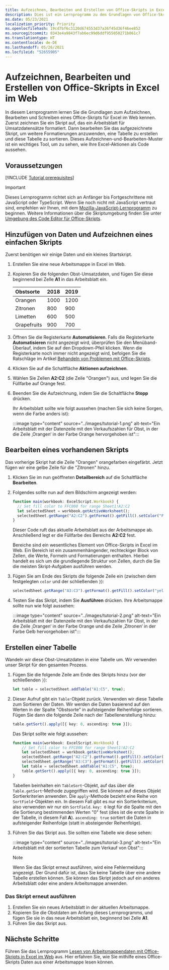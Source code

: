 ```yaml
---
title: Aufzeichnen, Bearbeiten und Erstellen von Office-Skripts in Excel im Web
description: Dies ist ein Lernprogramm zu den Grundlagen von Office-Skripts, einschließlich dem Aufzeichnen von Skripts mithilfe der Aktionsaufzeichnung und dem Schreiben von Daten in eine Arbeitsmappe.
ms.date: 05/23/2021
localization_priority: Priority
ms.openlocfilehash: 19cd7bf6c3120d674553d37a36f45d36f46ee852
ms.sourcegitcommit: 0343e4a9843f7ab6ec99d6ddf955050271b061c7
ms.translationtype: HT
ms.contentlocale: de-DE
ms.lasthandoff: 05/26/2021
ms.locfileid: "52655905"
---
```

# <a name="record-edit-and-create-office-scripts-in-excel-on-the-web"></a>Aufzeichnen, Bearbeiten und Erstellen von Office-Skripts in Excel im Web

In diesem Lernprogramm lernen Sie die Grundlagen zum Aufzeichnen, Bearbeiten und Schreiben eines Office-Skripts für Excel im Web kennen. Zuerst zeichnen Sie ein Skript auf, das ein Arbeitsblatt für Umsatzdatensätze formatiert. Dann bearbeiten Sie das aufgezeichnete Skript, um weitere Formatierungen anzuwenden, eine Tabelle zu erstellen und diese Tabelle zu sortieren. Dieses Aufzeichnen-und-Bearbeiten-Muster ist ein wichtiges Tool, um zu sehen, wie Ihre Excel-Aktionen als Code aussehen.

## <a name="prerequisites"></a>Voraussetzungen

[!INCLUDE [Tutorial prerequisites](../includes/tutorial-prerequisites.md)]

> [!IMPORTANT]
> Dieses Lernprogramm richtet sich an Anfänger bis Fortgeschrittene mit JavaScript oder TypeScript. Wenn Sie noch nicht mit JavaScript vertraut sind, empfehlen wir Ihnen, mit dem [Mozilla-JavaScript-Lernprogramm](https://developer.mozilla.org/docs/Web/JavaScript/Guide/Introduction) zu beginnen. Weitere Informationen über die Skriptumgebung finden Sie unter [ Umgebung des Code Editor für Office-Skripts](../overview/code-editor-environment.md).

## <a name="add-data-and-record-a-basic-script"></a>Hinzufügen von Daten und Aufzeichnen eines einfachen Skripts

Zuerst benötigen wir einige Daten und ein kleines Startskript.

1. Erstellen Sie eine neue Arbeitsmappe in Excel im Web.
2. Kopieren Sie die folgenden Obst-Umsatzdaten, und fügen Sie diese beginnend bei Zelle **A1** in das Arbeitsblatt ein.

    |Obstsorte |2018 |2019 |
    |:---|:---|:---|
    |Orangen |1000 |1200 |
    |Zitronen |800 |900 |
    |Limetten |600 |500 |
    |Grapefruits |900 |700 |

3. Öffnen Sie die Registerkarte **Automatisieren**. Falls die Registerkarte **Automatisieren** nicht angezeigt wird, überprüfen Sie den Menüband-Überlauf, indem Sie auf den Dropdown-Pfeil klicken. Wenn die Registerkarte noch immer nicht angezeigt wird, befolgen Sie die Ratschläge im Artikel [Behandeln von Problemen mit Office-Skripts](../testing/troubleshooting.md#automate-tab-not-appearing-or-office-scripts-unavailable).
4. Klicken Sie auf die Schaltfläche **Aktionen aufzeichnen**.
5. Wählen Sie Zellen **A2:C2** (die Zeile "Orangen") aus, und legen Sie die Füllfarbe auf Orange fest.
6. Beenden Sie die Aufzeichnung, indem Sie die Schaltfläche **Stopp** drücken.

    Ihr Arbeitsblatt sollte wie folgt aussehen (machen Sie sich keine Sorgen, wenn die Farbe anders ist):

    :::image type="content" source="../images/tutorial-1.png" alt-text="Ein Arbeitsblatt mit der Datenzeile mit den Verkaufszahlen für Obst, in der die Zeile ‚Orangen‘ in der Farbe Orange hervorgehoben ist":::

## <a name="edit-an-existing-script"></a>Bearbeiten eines vorhandenen Skripts

Das vorherige Skript hat die Zeile "Orangen" orangefarben eingefärbt. Jetzt fügen wir eine gelbe Zeile für die "Zitronen" hinzu.

1. Klicken Sie im nun geöffneten **Detailbereich** auf die Schaltfläche **Bearbeiten**.
2. Folgendes sollte nun auf dem Bildschirm angezeigt werden:

    ```TypeScript
    function main(workbook: ExcelScript.Workbook) {
      // Set fill color to FFC000 for range Sheet1!A2:C2
      let selectedSheet = workbook.getActiveWorksheet();
      selectedSheet.getRange("A2:C2").getFormat().getFill().setColor("FFC000");
    }
    ```

    Dieser Code ruft das aktuelle Arbeitsblatt aus der Arbeitsmappe ab. Anschließend legt er die Füllfarbe des Bereichs **A2:C2** fest.

    Bereiche sind ein wesentliches Element von Office-Skripts in Excel im Web. Ein Bereich ist ein zusammenhängender, rechteckiger Block von Zellen, die Werte, Formeln und Formatierungen enthalten. Hierbei handelt es sich um die grundlegende Struktur von Zellen, durch die Sie die meisten Skript-Aufgaben ausführen werden.

3. Fügen Sie am Ende des Skripts die folgende Zeile ein (zwischen dem festgelegten `color` und der schließenden `}`):

    ```TypeScript
    selectedSheet.getRange("A3:C3").getFormat().getFill().setColor("yellow");
    ```

4. Testen Sie das Skript, indem Sie **Ausführen** drücken. Ihre Arbeitsmappe sollte nun wie folgt aussehen:

    :::image type="content" source="../images/tutorial-2.png" alt-text="Ein Arbeitsblatt mit der Datenzeile mit den Verkaufszahlen für Obst, in der die Zeile ‚Orangen‘ in der Farbe Orange und die Zeile ‚Zitronen‘ in der Farbe Gelb hervorgehoben ist":::

## <a name="create-a-table"></a>Erstellen einer Tabelle

Wandeln wir diese Obst-Umsatzdaten in eine Tabelle um. Wir verwenden unser Skript für den gesamten Prozess.

1. Fügen Sie die folgende Zeile am Ende des Skripts hinzu (vor der schließenden `}`):

    ```TypeScript
    let table = selectedSheet.addTable("A1:C5", true);
    ```

2. Dieser Aufruf gibt ein `Table`-Objekt zurück. Verwenden wir diese Tabelle zum Sortieren der Daten. Wir werden die Daten basierend auf den Werten in der Spalte "Obstsorte" in aufsteigender Reihenfolge sortieren. Fügen Sie dann die folgende Zeile nach der Tabellenerstellung hinzu:

    ```TypeScript
    table.getSort().apply([{ key: 0, ascending: true }]);
    ```

    Das Skript sollte wie folgt aussehen:

    ```TypeScript
    function main(workbook: ExcelScript.Workbook) {
        // Set fill color to FFC000 for range Sheet1!A2:C2
        let selectedSheet = workbook.getActiveWorksheet();
        selectedSheet.getRange("A2:C2").getFormat().getFill().setColor("FFC000");
        selectedSheet.getRange("A3:C3").getFormat().getFill().setColor("yellow");
        let table = selectedSheet.addTable("A1:C5", true);
        table.getSort().apply([{ key: 0, ascending: true }]);
    }
    ```

    Tabellen beinhalten ein `TableSort`-Objekt, auf das über die `Table.getSort`-Methode zugegriffen wird. Sie können auf dieses Objekt Sortierkriterien anwenden. Die `apply`-Methode bezieht eine Reihe von `SortField`-Objekten ein. In diesem Fall gibt es nur ein Sortierkriterium, also verwenden wir nur ein `SortField`. `key: 0` legt für die Spalte mit den die Sortierung bestimmenden Werten "0" fest (dies ist die erste Spalte in der Tabelle, in diesem Fall **A**). `ascending: true` sortiert die Daten in aufsteigender Reihenfolge (statt in absteigender Reihenfolge).

3. Führen Sie das Skript aus. Sie sollten eine Tabelle wie diese sehen:

    :::image type="content" source="../images/tutorial-3.png" alt-text="Ein Arbeitsblatt mit der sortierten Tabelle zum Verkauf von Obst":::

    > [!NOTE]
    > Wenn Sie das Skript erneut ausführen, wird eine Fehlermeldung angezeigt. Der Grund dafür ist, dass Sie keine Tabelle über eine andere Tabelle erstellen können. Sie können das Skript jedoch auf ein anderes Arbeitsblatt oder eine andere Arbeitsmappe anwenden.

### <a name="re-run-the-script"></a>Das Skript erneut ausführen

1. Erstellen Sie ein neues Arbeitsblatt in der aktuellen Arbeitsmappe.
2. Kopieren Sie die Obstdaten am Anfang dieses Lernprogramms, und fügen Sie sie in das neue Arbeitsblatt ein, beginnend bei Zelle **A1**.
3. Führen Sie das Skript aus.

## <a name="next-steps"></a>Nächste Schritte

Führen Sie das Lernprogramm [Lesen von Arbeitsmappendaten mit Office-Skripts in Excel im Web](excel-read-tutorial.md) aus. Hier erfahren Sie, wie Sie mithilfe eines Office-Skripts Daten aus einer Arbeitsmappe lesen können.

